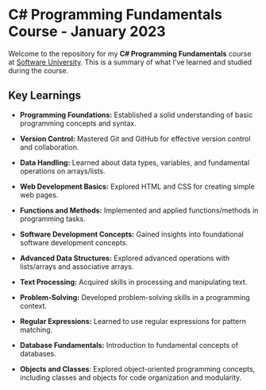 # C# Programming Fundamentals Course - January 2023

Welcome to the repository for my **C# Programming Fundamentals** course at [Software University](https://softuni.bg/). This is a summary of what I've learned and studied during the course.

## Key Learnings

- **Programming Foundations:** Established a solid understanding of basic programming concepts and syntax.
  
- **Version Control:** Mastered Git and GitHub for effective version control and collaboration.

- **Data Handling:** Learned about data types, variables, and fundamental operations on arrays/lists.

- **Web Development Basics:** Explored HTML and CSS for creating simple web pages.

- **Functions and Methods:** Implemented and applied functions/methods in programming tasks.

- **Software Development Concepts:** Gained insights into foundational software development concepts.

- **Advanced Data Structures:** Explored advanced operations with lists/arrays and associative arrays.

- **Text Processing:** Acquired skills in processing and manipulating text.

- **Problem-Solving:** Developed problem-solving skills in a programming context.

- **Regular Expressions:** Learned to use regular expressions for pattern matching.

- **Database Fundamentals:** Introduction to fundamental concepts of databases.

- **Objects and Classes**: Explored object-oriented programming concepts, including classes and objects for code organization and modularity.
